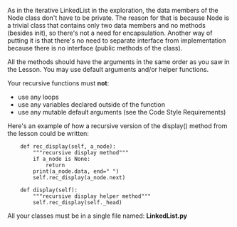 

As in the iterative LinkedList in the exploration, the data members of the Node class don't have to be private.  The reason for that is because Node is a trivial class that contains only two data members and no methods (besides init), so there's not a need for encapsulation.  Another way of putting it is that there's no need to separate interface from implementation because there is no interface (public methods of the class).

All the methods should have the arguments in the same order as you saw in the Lesson. You may use default arguments and/or helper functions. 

Your recursive functions must **not**:
* use any loops
* use any variables declared outside of the function
* use any mutable default arguments (see the Code Style Requirements)

Here's an example of how a recursive version of the display() method from the lesson could be written:
```
    def rec_display(self, a_node):
        """recursive display method"""
        if a_node is None:
            return
        print(a_node.data, end=" ")
        self.rec_display(a_node.next)

    def display(self):
        """recursive display helper method"""
        self.rec_display(self._head)
```

All your classes must be in a single file named: **LinkedList.py**

